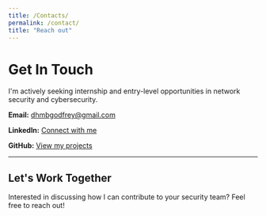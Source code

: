 ```yaml
---
title: /Contacts/
permalink: /contact/
title: "Reach out"
---
```


# Get In Touch

I'm actively seeking internship and entry-level opportunities in network security and cybersecurity.

**Email:** [dhmbgodfrey@gmail.com](mailto:dhmbgodfrey@gmail.com)

**LinkedIn:** [Connect with me](https://linkedin.com/in/ogodfreyotieno)

**GitHub:** [View my projects](https://github.com/T4godfrey)

---

## Let's Work Together
Interested in discussing how I can contribute to your security team? Feel free to reach out!
